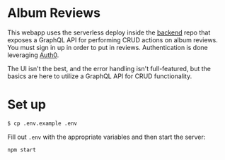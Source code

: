 # Album Reviews

This webapp uses the serverless deploy inside the [backend](https://github.com/telton/serverless-album-reviews-backend) repo that exposes a GraphQL API for performing CRUD actions on album reviews. You must sign in up in order to put in reviews. Authentication is done leveraging [Auth0](https://auth0.com/).

The UI isn't the best, and the error handling isn't full-featured, but the basics are here to utilize a GraphQL API for CRUD functionality.

# Set up

```bash
$ cp .env.example .env
```

Fill out `.env` with the appropriate variables and then start the server:

```bash
npm start
```
